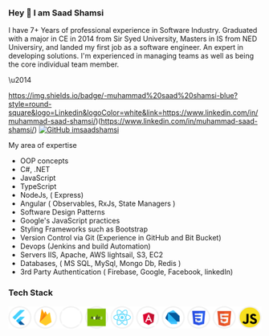 ### Hey 👋 I am Saad Shamsi

I have 7+ Years of professional experience in Software Industry. Graduated with a major in CE in 2014 from Sir Syed University, Masters in IS from NED Universiry, and landed my first job as a software engineer. An expert in developing solutions. I'm experienced in managing teams as well as being the core individual team member.

\u2014

https://img.shields.io/badge/-muhammad%20saad%20shamsi-blue?style=round-square&logo=Linkedin&logoColor=white&link=https://www.linkedin.com/in/muhammad-saad-shamsi/)(https://www.linkedin.com/in/muhammad-saad-shamsi/)
[![GitHub imsaadshamsi](https://img.shields.io/github/followers/imsaadshamsi?label=follow&style=social)](https://github.com/imsaadshamsi )


My area of expertise 
- OOP concepts 
- C#, .NET
- JavaScript
- TypeScript 
- NodeJs, ( Express) 
- Angular ( Observables, RxJs, State Managers ) 
- Software Design Patterns 
- Google's JavaScript practices 
- Styling Frameworks such as Bootstrap
- Version Control via Git (Experience in GitHub and Bit Bucket) 
- Devops (Jenkins and build Automation)
- Servers IIS, Apache, AWS lightsail, S3, EC2 
- Databases, ( MS SQL, MySql, Mongo Db, Redis ) 
- 3rd Party Authentication ( Firebase, Google, Facebook, linkedIn)

### Tech Stack
<img src="assets/tech.svg" title="NodeJS, Dot Net C#, MS SQL, MySql, MongoDB, Angular, Flutter, Firebase, ReactJS, React Native, Dart, HTML, CSS, JS" alt="NodeJS, Dot Net C#, MS SQL, MySql, MongoDB, Angular, Flutter, Firebase, ReactJS, React Native, Dart, HTML, CSS, JS" /> <br /><br />
